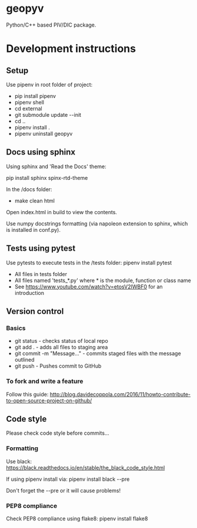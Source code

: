 # geopyv
Python/C++ based PIV/DIC package.

# Development instructions

## Setup

Use pipenv in root folder of project:
- pip install pipenv
- pipenv shell
- cd external
- git submodule update --init
- cd ..
- pipenv install .
- pipenv uninstall geopyv

## Docs using sphinx
Using sphinx and 'Read the Docs' theme:

pip install sphinx spinx-rtd-theme

In the /docs folder:
- make clean html

Open index.html in build to view the contents.

Use numpy docstrings formatting (via napoleon extension to sphinx, which is installed in
conf.py).

## Tests using pytest
Use pytests to execute tests in the /tests folder: pipenv install pytest

- All files in tests folder
- All files named 'tests_*.py' where * is the module, function or class name
- See https://www.youtube.com/watch?v=etosV2IWBF0 for an introduction

## Version control

### Basics
- git status - checks status of local repo
- git add . - adds all files to staging area
- git commit -m "Message..." - commits staged files with the message outlined
- git push - Pushes commit to GitHub

### To fork and write a feature
Follow this guide: http://blog.davidecoppola.com/2016/11/howto-contribute-to-open-source-project-on-github/

## Code style
Please check code style before commits...

### Formatting
Use black: https://black.readthedocs.io/en/stable/the_black_code_style.html

If using pipenv install via: pipenv install black --pre

Don't forget the --pre or it will cause problems!

### PEP8 compliance
Check PEP8 compliance using flake8: pipenv install flake8
